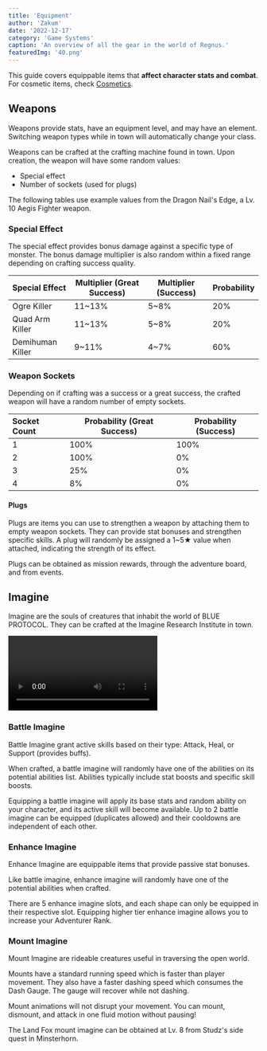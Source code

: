 ```yaml
---
title: 'Equipment'
author: 'Zakum'
date: '2022-12-17'
category: 'Game Systems'
caption: 'An overview of all the gear in the world of Regnus.'
featuredImg: '40.png'
---
```


<script>
    import StickyNote from '$lib/components/StickyNote.svelte';
    import Video from '$lib/components/Video.svelte';
</script>

This guide covers equippable items that **affect character stats and combat**. For cosmetic items, check [Cosmetics](/guides/cosmetics#cosmetic-items).

## Weapons
Weapons provide stats, have an equipment level, and may have an element. Switching weapon types while in town will automatically change your class.

Weapons can be crafted at the crafting machine found in town. Upon creation, the weapon will have some random values:
- Special effect
- Number of sockets (used for plugs)

<StickyNote type="note">
    The following tables use example values from the Dragon Nail's Edge, a Lv. 10 Aegis Fighter weapon.
</StickyNote>

### Special Effect
The special effect provides bonus damage against a specific type of monster. The bonus damage multiplier is also random within a fixed range depending on crafting success quality.

| Special Effect | Multiplier (Great Success) | Multiplier (Success) | Probability |
|:---------------|----------------------------|----------------------|-------------|
|Ogre Killer     | 11~13%                     | 5~8%                 | 20%         |
|Quad Arm Killer | 11~13%                     | 5~8%                 | 20%         |
|Demihuman Killer| 9~11%                      | 4~7%                 | 60%         |

### Weapon Sockets
Depending on if crafting was a success or a great success, the crafted weapon will have a random number of empty sockets.

| Socket Count | Probability (Great Success) | Probability (Success) |
|:-------------|-----------------------------|-----------------------|
| 1            | 100%                        | 100%                  |
| 2            | 100%                        | 0%                    |
| 3            | 25%                         | 0%                    |
| 4            | 8%                          | 0%                    |

#### Plugs
Plugs are items you can use to strengthen a weapon by attaching them to empty weapon sockets. They can  provide stat bonuses and strengthen specific skills. A plug will randomly be assigned a 1~5★ value when attached, indicating the strength of its effect.

Plugs can be obtained as mission rewards, through the adventure board, and from events.

## Imagine
Imagine are the souls of creatures that inhabit the world of BLUE PROTOCOL. They can be crafted at the Imagine Research Institute in town. 
<!-- > *Imajinn are the embodiment of spiritual elements, such as powerful emotions or thoughts of a living creature.*   -->

<Video 
    title="Imagine System" 
    id="8fOrP_ziOi8?start=55"
    bleed
/>

### Battle Imagine
Battle Imagine grant active skills based on their type: Attack, Heal, or Support (provides buffs). 

When crafted, a battle imagine will randomly have one of the abilities on its potential abilities list. Abilities typically include stat boosts and specific skill boosts.

Equipping a battle imagine will apply its base stats and random ability on your character, and its active skill will become available. Up to 2 battle imagine can be equipped (duplicates allowed) and their cooldowns are independent of each other.

### Enhance Imagine
Enhance Imagine are equippable items that provide passive stat bonuses. 

Like battle imagine, enhance imagine will randomly have one of the potential abilities when crafted.

There are 5 enhance imagine slots, and each shape can only be equipped in their respective slot. Equipping higher tier enhance imagine allows you to increase your Adventurer Rank.

### Mount Imagine
Mount Imagine are rideable creatures useful in traversing the open world.

Mounts have a standard running speed which is faster than player movement. They also have a faster dashing speed which consumes the Dash Gauge. The gauge will recover while not dashing.

<StickyNote type="tip">
    Mount animations will not disrupt your movement. You can mount, dismount, and attack in one fluid motion without pausing!
</StickyNote>

The Land Fox mount imagine can be obtained at Lv. 8 from Studz's side quest in Minsterhorn.